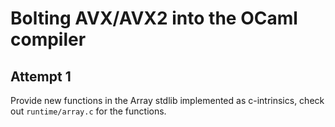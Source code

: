 Bolting AVX/AVX2 into the OCaml compiler
===

Attempt 1
---
Provide new functions in the Array stdlib implemented as c-intrinsics,
check out `runtime/array.c` for the functions.
